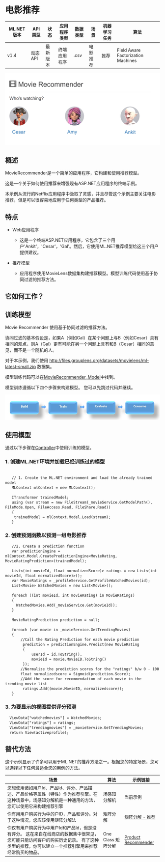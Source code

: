 # 电影推荐 

| ML.NET 版本 | API 类型          | 状态                        | 应用程序类型    | 数据类型 | 场景            | 机器学习任务                   | 算法                  |
|----------------|-------------------|-------------------------------|-------------|-----------|---------------------|---------------------------|-----------------------------|
|v1.4     | 动态 API | 最新版本 | 终端应用程序 | .csv | 电影推荐 | 推荐 | Field Aware Factorization Machines |

![Alt Text](https://github.com/dotnet/machinelearning-samples/blob/master/samples/csharp/end-to-end-apps/Recommendation-MovieRecommender/MovieRecommender/movierecommender/wwwroot/images/movierecommender.gif)

## 概述

MovieRecommender是一个简单的应用程序，它构建和使用推荐模型。

这是一个关于如何使用推荐来增强现有ASP.NET应用程序的终端示例。

本示例从流行的Netflix应用程序中汲取了灵感，并且尽管这个示例主要关注电影推荐，但是可以很容易地应用于任何类型的产品推荐。

## 特点
* Web应用程序 
    * 这是一个终端ASP.NET应用程序，它包含了三个用户'Ankit'，'Cesar'，'Gal'。然后，它使用ML.NET推荐模型给这三个用户提供建议。
      
* 推荐模型 
    * 应用程序使用MovieLens数据集构建推荐模型。模型训练代码使用基于协同过滤的推荐方法。

## 它如何工作？

## 训练模型

Movie Recommender 使用基于协同过滤的推荐方法。

协同过滤的基本假设是，如果A（例如Gal）在某个问题上与B（例如Cesar）具有相同的观点，则A（Gal）更有可能在另一个问题上具有和B（Cesar）相同的意见，而不是一个随机的人。

对于本示例，我们使用 http://files.grouplens.org/datasets/movielens/ml-latest-small.zip 数据集。

模型训练代码可以在[MovieRecommender_Model](https://github.com/dotnet/machinelearning-samples/tree/master/samples/csharp/end-to-end-apps/Recommendation-MovieRecommender/MovieRecommender_Model)中找到。

模型训练遵循以下四个步骤来构建模型。 您可以先跳过代码并继续。

![Build -> Train -> Evaluate -> Consume](https://github.com/dotnet/machinelearning-samples/blob/master/samples/csharp/getting-started/shared_content/modelpipeline.png)

## 使用模型

通过以下步骤在[Controller](https://github.com/dotnet/machinelearning-samples/blob/master/samples/csharp/end-to-end-apps/Recommendation-MovieRecommender/MovieRecommender/movierecommender/Controllers/MoviesController.cs#L60)中使用训练的模型。

### 1. 创建ML.NET环境并加载已经训练过的模型

```CSharp

   // 1. Create the ML.NET environment and load the already trained model
   MLContext mlContext = new MLContext();
            
   ITransformer trainedModel;
   using (var stream = new FileStream(_movieService.GetModelPath(), FileMode.Open, FileAccess.Read, FileShare.Read))
   {
    trainedModel = mlContext.Model.Load(stream);
   }
 ```
### 2. 创建预测函数以预测一组电影推荐

```CSharp
   //2. Create a prediction function
   var predictionEngine = mlContext.Model.CreatePredictionEngine<MovieRating, MovieRatingPrediction>(trainedModel);
            
   List<(int movieId, float normalizedScore)> ratings = new List<(int movieId, float normalizedScore)>();
   var MovieRatings = _profileService.GetProfileWatchedMovies(id);
   List<Movie> WatchedMovies = new List<Movie>();

   foreach ((int movieId, int movieRating) in MovieRatings)
   {
     WatchedMovies.Add(_movieService.Get(movieId));
   }
   
   MovieRatingPrediction prediction = null;
   
   foreach (var movie in _movieService.GetTrendingMovies)
   {
       //Call the Rating Prediction for each movie prediction
        prediction = predictionEngine.Predict(new MovieRating
        {
            userId = id.ToString(),
            movieId = movie.MovieID.ToString()
        });
       //Normalize the prediction scores for the "ratings" b/w 0 - 100
       float normalizedscore = Sigmoid(prediction.Score);
       //Add the score for recommendation of each movie in the trending movie list
        ratings.Add((movie.MovieID, normalizedscore));
   }
 ```

### 3. 为要显示的视图提供评分预测

```CSharp
  ViewData["watchedmovies"] = WatchedMovies;
  ViewData["ratings"] = ratings;
  ViewData["trendingmovies"] = _movieService.GetTrendingMovies;
  return View(activeprofile);
 ```

## 替代方法 
这个示例显示了许多可以用于ML.NET的推荐方法之一。根据您的特定场景，您可以选择以下任何最适合您的用例的方法。

| 场景 | 算法 | 示例链接
| --- | --- | --- | 
| 您想使用诸如用户Id、产品Id、评分、产品描述、产品价格等属性（特性）作为推荐引擎。在这种场景中，场感知分解机是一种通用的方法，您可以使用它来构建推荐引擎 | 场感知分解机 | 当前示例 | 
| 你有用用户购买行为中的户ID，产品和评分。对于这种情况，您应该使用矩阵分解法  | 矩阵分解 | [矩阵分解 - 推荐](https://github.com/dotnet/machinelearning-samples/tree/master/samples/csharp/getting-started/MatrixFactorization_MovieRecommendation)| 
| 你仅有用户购买行为中用户Id和产品Id，但是没有评分。 这在来自在线商店的数据集中很常见，您可能只能访问客户的购买历史记录。 有了这种类型的推荐，你可以建立一个推荐引擎用来推荐经常购买的物品。 | One Class 矩阵分解 | [Product Recommender](https://github.com/dotnet/machinelearning-samples/tree/master/samples/csharp/getting-started/MatrixFactorization_ProductRecommendation) | 



